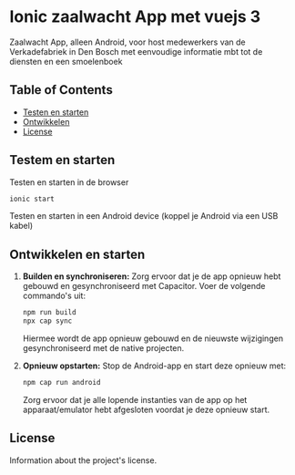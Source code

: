# Ionic zaalwacht App met vuejs 3

Zaalwacht App, alleen Android, voor host medewerkers van de Verkadefabriek in Den Bosch met eenvoudige informatie mbt tot de diensten en een smoelenboek

## Table of Contents

- [Testen en starten](#testen)
- [Ontwikkelen](#develop)
- [License](#license)

## Testem en starten

Testen en starten in de browser

```bash
ionic start
```

Testen en starten in een Android device (koppel je Android via een USB kabel)

## Ontwikkelen en starten

1. **Builden en synchroniseren:**
   Zorg ervoor dat je de app opnieuw hebt gebouwd en gesynchroniseerd met Capacitor. Voer de volgende commando's uit:

   ```bash
   npm run build
   npx cap sync
   ```

    Hiermee wordt de app opnieuw gebouwd en de nieuwste wijzigingen gesynchroniseerd met de native projecten.

2. **Opnieuw opstarten:**
   Stop de Android-app en start deze opnieuw met:

   ```bash
   npm cap run android
   ```

    Zorg ervoor dat je alle lopende instanties van de app op het apparaat/emulator hebt afgesloten voordat je deze opnieuw start.

## License

Information about the project's license.
